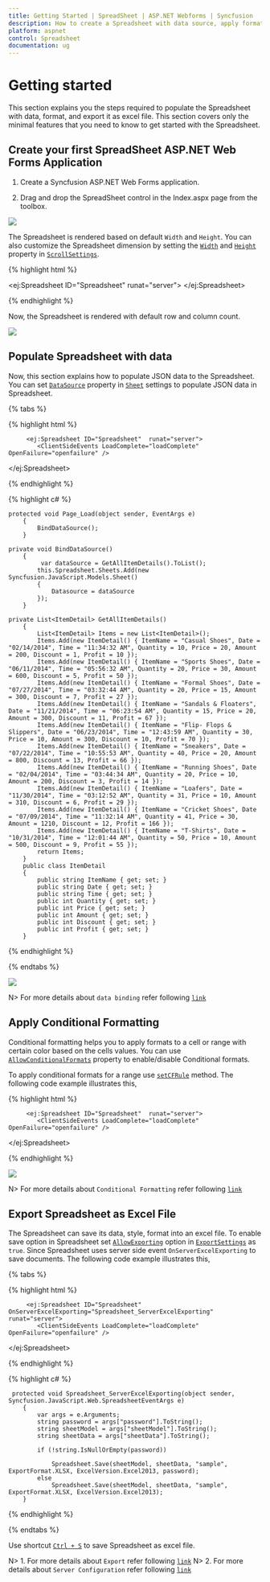 ```yaml
---
title: Getting Started | SpreadSheet | ASP.NET Webforms | Syncfusion
description: How to create a Spreadsheet with data source, apply format and export it as excel file.
platform: aspnet
control: Spreadsheet
documentation: ug
---
```

# Getting started

This section explains you the steps required to populate the Spreadsheet with data, format, and export it as excel file. This section covers only the minimal features that you need to know to get started with the Spreadsheet.

## Create your first SpreadSheet ASP.NET Web Forms Application

1. Create a Syncfusion ASP.NET Web Forms application.

2. Drag and drop the SpreadSheet control in the Index.aspx page from the toolbox.
 
 ![](Getting-Started_images/Getting-Started_img4.png)


The Spreadsheet is rendered based on default `Width` and `Height`. You can also customize the Spreadsheet dimension by setting the [`Width`](http://help.syncfusion.com/api/js/ejspreadsheet#members:scrollsettings-width "width") and [`Height`](http://help.syncfusion.com/api/js/ejspreadsheet#members:scrollsettings-height "height") property in [`ScrollSettings`](http://help.syncfusion.com/api/js/ejspreadsheet#members:scrollsettings "scrollSettings").

{% highlight html %}

<ej:Spreadsheet ID="Spreadsheet" runat="server">
            <ScrollSettings Width="100%" Height="100%" IsResponsive="true" />
</ej:Spreadsheet>

{% endhighlight %}

Now, the Spreadsheet is rendered with default row and column count.

![](Getting-Started_images/Getting-Started_img1.png)

## Populate Spreadsheet with data

Now, this section explains how to populate JSON data to the Spreadsheet. You can set [`DataSource`](http://help.syncfusion.com/api/js/ejspreadsheet#members:sheets-datasource "dataSource") property in [`Sheet`](http://help.syncfusion.com/api/js/ejspreadsheet#members:sheets "sheet") settings to populate JSON data in Spreadsheet.

{% tabs %}

{% highlight html %}

         <ej:Spreadsheet ID="Spreadsheet"  runat="server">
            <ClientSideEvents LoadComplete="loadComplete" OpenFailure="openfailure" />
</ej:Spreadsheet>

<script type="text/javascript">
        function loadComplete(args) {
            var xlFormat = this.XLFormat;
            if (!this.isImport) {
                this.setWidthToColumns([142, 132, 110, 105, 102, 112, 122, 122, 102]);
                xlFormat.format({ "style": { "font-weight": "bold" } }, "A1:H1");
                xlFormat.format({ "type": "currency" }, "E2:H11");
                this.XLRibbon.updateRibbonIcons();
            }
        }
        function openfailure(args) {
            this.alert(args.statusText);
        }
 </script>
{% endhighlight %}



{% highlight c# %}


    protected void Page_Load(object sender, EventArgs e)
        {
            BindDataSource();
        }

    private void BindDataSource()
        {
             var dataSource = GetAllItemDetails().ToList();
            this.Spreadsheet.Sheets.Add(new Syncfusion.JavaScript.Models.Sheet()
            {
                Datasource = dataSource
            });
        }

    private List<ItemDetail> GetAllItemDetails()
        {
            List<ItemDetail> Items = new List<ItemDetail>();
            Items.Add(new ItemDetail() { ItemName = "Casual Shoes", Date = "02/14/2014", Time = "11:34:32 AM", Quantity = 10, Price = 20, Amount = 200, Discount = 1, Profit = 10 });
            Items.Add(new ItemDetail() { ItemName = "Sports Shoes", Date = "06/11/2014", Time = "05:56:32 AM", Quantity = 20, Price = 30, Amount = 600, Discount = 5, Profit = 50 });
            Items.Add(new ItemDetail() { ItemName = "Formal Shoes", Date = "07/27/2014", Time = "03:32:44 AM", Quantity = 20, Price = 15, Amount = 300, Discount = 7, Profit = 27 });
            Items.Add(new ItemDetail() { ItemName = "Sandals & Floaters", Date = "11/21/2014", Time = "06:23:54 AM", Quantity = 15, Price = 20, Amount = 300, Discount = 11, Profit = 67 });
            Items.Add(new ItemDetail() { ItemName = "Flip- Flops & Slippers", Date = "06/23/2014", Time = "12:43:59 AM", Quantity = 30, Price = 10, Amount = 300, Discount = 10, Profit = 70 });
            Items.Add(new ItemDetail() { ItemName = "Sneakers", Date = "07/22/2014", Time = "10:55:53 AM", Quantity = 40, Price = 20, Amount = 800, Discount = 13, Profit = 66 });
            Items.Add(new ItemDetail() { ItemName = "Running Shoes", Date = "02/04/2014", Time = "03:44:34 AM", Quantity = 20, Price = 10, Amount = 200, Discount = 3, Profit = 14 });
            Items.Add(new ItemDetail() { ItemName = "Loafers", Date = "11/30/2014", Time = "03:12:52 AM", Quantity = 31, Price = 10, Amount = 310, Discount = 6, Profit = 29 });
            Items.Add(new ItemDetail() { ItemName = "Cricket Shoes", Date = "07/09/2014", Time = "11:32:14 AM", Quantity = 41, Price = 30, Amount = 1210, Discount = 12, Profit = 166 });
            Items.Add(new ItemDetail() { ItemName = "T-Shirts", Date = "10/31/2014", Time = "12:01:44 AM", Quantity = 50, Price = 10, Amount = 500, Discount = 9, Profit = 55 });
            return Items;
        }
        public class ItemDetail
        {
            public string ItemName { get; set; }
            public string Date { get; set; }
            public string Time { get; set; }
            public int Quantity { get; set; }
            public int Price { get; set; }
            public int Amount { get; set; }
            public int Discount { get; set; }
            public int Profit { get; set; }
        }

{% endhighlight %}

{% endtabs %}


![](Getting-Started_images/Getting-Started_img2.png)

N> For more details about `data binding` refer following [`link`](http://help.syncfusion.com/js/spreadsheet/data-binding "link")

## Apply Conditional Formatting

Conditional formatting helps you to apply formats to a cell or range with certain color based on the cells values. You can use [`AllowConditionalFormats`](http://help.syncfusion.com/api/js/ejspreadsheet#members:allowconditionalformats "allowConditionalFormats") property to enable/disable Conditional formats.

To apply conditional formats for a range use [`setCFRule`](http://help.syncfusion.com/api/js/ejspreadsheet#methods:xlcformat-setcfrule "setCFRule") method. The following code example illustrates this,

{% highlight html %}

         <ej:Spreadsheet ID="Spreadsheet"  runat="server">
            <ClientSideEvents LoadComplete="loadComplete" OpenFailure="openfailure" />
</ej:Spreadsheet>
        
<script type="text/javascript">
       function loadComplete() {                
              this.XLCFormat.setCFRule({ "action": "greaterthan", "inputs": ["10"], "color": "redft", "range": "D2:D8" });
         }
</script>

{% endhighlight %}

![](Getting-Started_images/Getting-Started_img3.png)

N> For more details about `Conditional Formatting` refer following [`link`](http://help.syncfusion.com/js/spreadsheet/data-presentation#conditional-formatting "link")

## Export Spreadsheet as Excel File

The Spreadsheet can save its data, style, format into an excel file. To enable save option in Spreadsheet set [`AllowExporting`](http://help.syncfusion.com/api/js/ejspreadsheet#members:exportsettings-allowexporting "allowExporting") option in [`ExportSettings`](http://help.syncfusion.com/api/js/ejspreadsheet#members:exportsettings "exportSettings") as `true`. Since Spreadsheet uses server side event `OnServerExcelExporting` to save documents. The following code example illustrates this,

{% tabs %}

{% highlight html %}

         <ej:Spreadsheet ID="Spreadsheet" OnServerExcelExporting="Spreadsheet_ServerExcelExporting" runat="server">
            <ClientSideEvents LoadComplete="loadComplete" OpenFailure="openfailure" />
</ej:Spreadsheet>

{% endhighlight %}



{% highlight c# %}


     protected void Spreadsheet_ServerExcelExporting(object sender, Syncfusion.JavaScript.Web.SpreadsheetEventArgs e)
        {
            var args = e.Arguments;
            string password = args["password"].ToString();
            string sheetModel = args["sheetModel"].ToString();
            string sheetData = args["sheetData"].ToString();

            if (!string.IsNullOrEmpty(password))
                
                Spreadsheet.Save(sheetModel, sheetData, "sample", ExportFormat.XLSX, ExcelVersion.Excel2013, password);
            else
                Spreadsheet.Save(sheetModel, sheetData, "sample", ExportFormat.XLSX, ExcelVersion.Excel2013);
        }


{% endhighlight %}

{% endtabs %}

Use shortcut [`Ctrl + S`](http://help.syncfusion.com/js/spreadsheet/keyboard-shortcuts "Ctrl + S") to save Spreadsheet as excel file.

N> 1. For more details about `Export` refer following [`link`](http://help.syncfusion.com/js/spreadsheet/open-and-save#save "link")
N> 2. For more details about `Server Configuration` refer following [`link`](http://help.syncfusion.com/js/spreadsheet/open-and-save#server-configuration "link")



